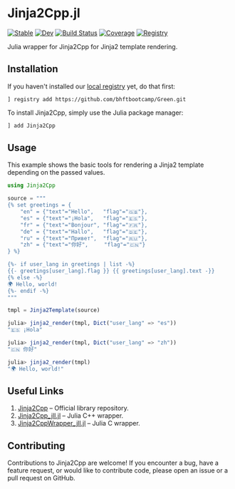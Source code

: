 # Jinja2Cpp.jl

[![Stable](https://img.shields.io/badge/docs-stable-blue.svg)](https://bhftbootcamp.github.io/Jinja2Cpp.jl/stable/)
[![Dev](https://img.shields.io/badge/docs-dev-blue.svg)](https://bhftbootcamp.github.io/Jinja2Cpp.jl/dev/)
[![Build Status](https://github.com/bhftbootcamp/Jinja2Cpp.jl/actions/workflows/Coverage.yml/badge.svg?branch=master)](https://github.com/bhftbootcamp/Jinja2Cpp.jl/actions/workflows/Coverage.yml?query=branch%3Amaster)
[![Coverage](https://codecov.io/gh/bhftbootcamp/Jinja2Cpp.jl/branch/master/graph/badge.svg)](https://codecov.io/gh/bhftbootcamp/Jinja2Cpp.jl)
[![Registry](https://img.shields.io/badge/registry-Green-green)](https://github.com/bhftbootcamp/Green)

Julia wrapper for Jinja2Cpp for Jinja2 template rendering.

## Installation

If you haven't installed our [local registry](https://github.com/bhftbootcamp/Green) yet, do that first:

```
] registry add https://github.com/bhftbootcamp/Green.git
```

To install Jinja2Cpp, simply use the Julia package manager:

```julia
] add Jinja2Cpp
```

## Usage

This example shows the basic tools for rendering a Jinja2 template depending on the passed values.

```julia
using Jinja2Cpp

source = """
{% set greetings = {
    "en" = {"text"="Hello",   "flag"="🇬🇧"},
    "es" = {"text"="¡Hola",   "flag"="🇪🇸"},
    "fr" = {"text"="Bonjour", "flag"="🇫🇷"},
    "de" = {"text"="Hallo",   "flag"="🇩🇪"},
    "ru" = {"text"="Привет",  "flag"="🇷🇺"},
    "zh" = {"text"="你好",     "flag"="🇨🇳"}
} %}

{%- if user_lang in greetings | list -%}
{{- greetings[user_lang].flag }} {{ greetings[user_lang].text -}}
{% else -%}
🌍 Hello, world!
{%- endif -%}
"""

tmpl = Jinja2Template(source)

julia> jinja2_render(tmpl, Dict("user_lang" => "es"))
"🇪🇸 ¡Hola"

julia> jinja2_render(tmpl, Dict("user_lang" => "zh"))
"🇨🇳 你好"

julia> jinja2_render(tmpl)
"🌍 Hello, world!"
```

## Useful Links

1. [Jinja2Cpp](https://github.com/jinja2cpp/Jinja2Cpp) – Official library repository.  
2. [Jinja2Cpp_jll.jl](https://github.com/JuliaBinaryWrappers/Jinja2Cpp_jll.jl) – Julia C++ wrapper.
3. [Jinja2CppWrapper_jll.jl](https://github.com/JuliaBinaryWrappers/Jinja2CppWrapper_jll.jl) – Julia C wrapper.

## Contributing

Contributions to Jinja2Cpp are welcome! If you encounter a bug, have a feature request, or would like to contribute code, please open an issue or a pull request on GitHub.
